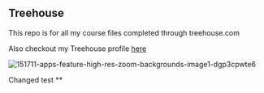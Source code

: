 ## Treehouse

This repo is for all my course files completed through treehouse.com

Also checkout my Treehouse profile [here](https://teamtreehouse.com/alysonla)

![151711-apps-feature-high-res-zoom-backgrounds-image1-dgp3cpwte6](https://user-images.githubusercontent.com/57363774/92389010-202fdd80-f110-11ea-8349-eec57583dc83.jpg)

Changed test **
